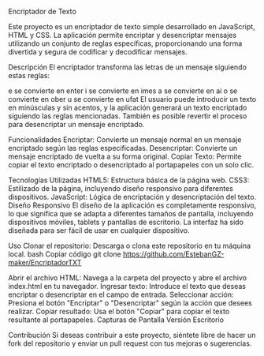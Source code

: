 Encriptador de Texto

Este proyecto es un encriptador de texto simple desarrollado en JavaScript, HTML y CSS. La aplicación permite encriptar y desencriptar mensajes utilizando un conjunto de reglas específicas, proporcionando una forma divertida y segura de codificar y decodificar mensajes.

Descripción
El encriptador transforma las letras de un mensaje siguiendo estas reglas:

e se convierte en enter
i se convierte en imes
a se convierte en ai
o se convierte en ober
u se convierte en ufat
El usuario puede introducir un texto en minúsculas y sin acentos, y la aplicación generará un texto encriptado siguiendo las reglas mencionadas. También es posible revertir el proceso para desencriptar un mensaje encriptado.

Funcionalidades
Encriptar: Convierte un mensaje normal en un mensaje encriptado según las reglas especificadas.
Desencriptar: Convierte un mensaje encriptado de vuelta a su forma original.
Copiar Texto: Permite copiar el texto encriptado o desencriptado al portapapeles con un solo clic.

Tecnologías Utilizadas
HTML5: Estructura básica de la página web.
CSS3: Estilizado de la página, incluyendo diseño responsivo para diferentes dispositivos.
JavaScript: Lógica de encriptación y desencriptación del texto.
Diseño Responsivo
El diseño de la aplicación es completamente responsivo, lo que significa que se adapta a diferentes tamaños de pantalla, incluyendo dispositivos móviles, tablets y pantallas de escritorio. La interfaz ha sido diseñada para ser fácil de usar en cualquier dispositivo.

Uso
Clonar el repositorio: Descarga o clona este repositorio en tu máquina local.
bash
Copiar código
git clone https://github.com/EstebanGZ-maker/EncriptadorTXT

Abrir el archivo HTML: Navega a la carpeta del proyecto y abre el archivo index.html en tu navegador.
Ingresar texto: Introduce el texto que deseas encriptar o desencriptar en el campo de entrada.
Seleccionar acción: Presiona el botón "Encriptar" o "Desencriptar" según la acción que desees realizar.
Copiar resultado: Usa el botón "Copiar" para copiar el texto resultante al portapapeles.
Capturas de Pantalla
Versión Escritorio

Contribución
Si deseas contribuir a este proyecto, siéntete libre de hacer un fork del repositorio y enviar un pull request con tus mejoras o sugerencias.

